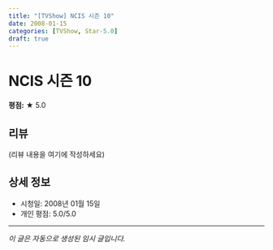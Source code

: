 ```yaml
---
title: "[TVShow] NCIS 시즌 10"
date: 2008-01-15
categories: [TVShow, Star-5.0]
draft: true
---
```


# NCIS 시즌 10

**평점:** ★ 5.0

## 리뷰

(리뷰 내용을 여기에 작성하세요)

## 상세 정보

- 시청일: 2008년 01월 15일
- 개인 평점: 5.0/5.0

---

*이 글은 자동으로 생성된 임시 글입니다.*
